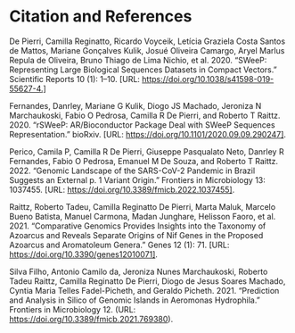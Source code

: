 # Citation and References

De Pierri, Camilla Reginatto, Ricardo Voyceik, Letı́cia Graziela Costa Santos de Mattos, Mariane Gonçalves Kulik, Josué Oliveira Camargo, Aryel Marlus Repula de Oliveira, Bruno Thiago de Lima Nichio, et al. 2020. “SWeeP: Representing Large Biological Sequences Datasets in Compact Vectors.” Scientific Reports 10 (1): 1–10. [URL: https://doi.org/10.1038/s41598-019-55627-4.]

Fernandes, Danrley, Mariane G Kulik, Diogo JS Machado, Jeroniza N Marchaukoski, Fabio O Pedrosa, Camilla R De Pierri, and Roberto T Raittz. 2020. “rSWeeP: AR/Bioconductor Package Deal with SWeeP Sequences Representation.” bioRxiv. [URL: https://doi.org/10.1101/2020.09.09.290247].

Perico, Camila P, Camilla R De Pierri, Giuseppe Pasqualato Neto, Danrley R Fernandes, Fabio O Pedrosa, Emanuel M De Souza, and Roberto T Raittz. 2022. “Genomic Landscape of the SARS-CoV-2 Pandemic in Brazil Suggests an External p. 1 Variant Origin.” Frontiers in Microbiology 13: 1037455. [URL: https://doi.org/10.3389/fmicb.2022.1037455].

Raittz, Roberto Tadeu, Camilla Reginatto De Pierri, Marta Maluk, Marcelo Bueno Batista, Manuel Carmona, Madan Junghare, Helisson Faoro, et al. 2021. “Comparative Genomics Provides Insights into the Taxonomy of Azoarcus and Reveals Separate Origins of Nif Genes in the Proposed Azoarcus and Aromatoleum Genera.” Genes 12 (1): 71. [URL: https://doi.org/10.3390/genes12010071].

Silva Filho, Antonio Camilo da, Jeroniza Nunes Marchaukoski, Roberto Tadeu Raittz, Camilla Reginatto De Pierri, Diogo de Jesus Soares Machado, Cyntia Maria Telles Fadel-Picheth, and Geraldo Picheth. 2021. “Prediction and Analysis in Silico of Genomic Islands in Aeromonas Hydrophila.” Frontiers in Microbiology 12. (URL: https://doi.org/10.3389/fmicb.2021.769380).


